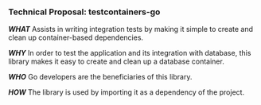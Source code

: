 ### Technical Proposal: testcontainers-go

***WHAT***
Assists in writing integration tests by making it simple to create and clean up container-based dependencies.

***WHY***
In order to test the application and its integration with database, this library makes it easy to create and clean up a
database container.

***WHO***
Go developers are the beneficiaries of this library.

***HOW***
The library is used by importing it as a dependency of the project.